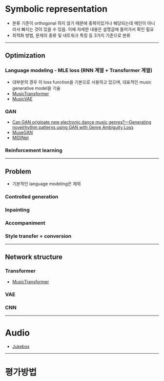 # Symbolic representation
* 분류 기준이 orthogonal 하지 않기 때문에 중복이있거나 해당되는데 메인이 아니라서 빠지는 것이 있을 수 있음. 이에 자세한 내용은 설명글에 들어가서 확인 필요
* 최적화 방법, 문제의 종류 및 네트워크 특징 등 3가지 기준으로 분류

---
## Optimization
### Language modeling - MLE loss (RNN 계열 + Transformer 계열)
* 대부분의 경우 이 loss function을 기본으로 사용하고 있으며, 대표적인 music generative model을 기술
* [MusicTransformer](./MusicTransformer/MusicTransformer.md)
* [MusicVAE]()

### GAN
* [Can GAN originate new electronic dance music genres?—Generating novelrhythm patterns using GAN with Genre Ambiguity Loss](https://arxiv.org/pdf/2011.13062.pdf)
* [MuseGAN]()
* [MIDINet]()

### Reinforcement learning

---
## Problem
* 기본적인 language modeling은 제외
### Controlled generation

### Inpainting

### Accompaniment

### Style transfer + conversion
--- 
## Network structure
### Transformer
* [MusicTransformer](./MusicTransformer/MusicTransformer.md)
### VAE

### CNN
---
# Audio
* [Jukebox]()

--- 
# 평가방법
